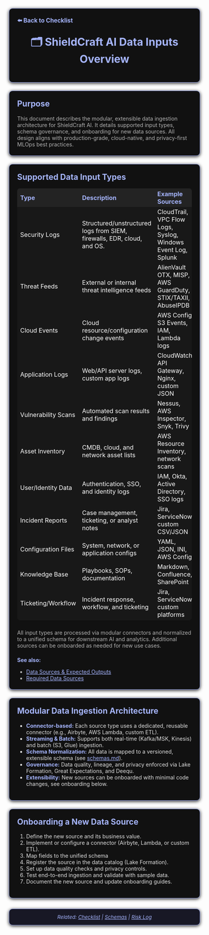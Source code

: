 
<section style="border:1px solid #a5b4fc; border-radius:10px; margin:1.5em 0; box-shadow:0 2px 8px #222; padding:1.5em; background:#111; color:#fff;">
<div style="margin-bottom:1.5em;">
  <a href="../checklist.md" style="color:#a5b4fc; font-weight:bold; text-decoration:none; font-size:1.1em;">⬅️ Back to Checklist</a>
</div>
<h1 align="center" style="margin-top:0; font-size:2em; color:#a5b4fc;">🗂️ ShieldCraft AI Data Inputs Overview</h1>
</section>

<section style="border:1px solid #a5b4fc; border-radius:10px; margin:1.5em 0; box-shadow:0 2px 8px #222; padding:1.5em; background:#111; color:#fff;">
<h2 style="color:#a5b4fc; margin-top:0;">Purpose</h2>
<div style="color:#b3b3b3;">This document describes the modular, extensible data ingestion architecture for ShieldCraft AI. It details supported input types, schema governance, and onboarding for new data sources. All design aligns with production-grade, cloud-native, and privacy-first MLOps best practices.</div>
</section>

<section style="border:1px solid #a5b4fc; border-radius:10px; margin:1.5em 0; box-shadow:0 2px 8px #222; padding:1.5em; background:#111; color:#fff;">
<h2 style="color:#a5b4fc; margin-top:0;">Supported Data Input Types</h2>
<table style="width:100%; background:#181818; color:#fff; border-radius:8px; margin-bottom:1.5em;">
  <thead style="background:#232323; color:#a5b4fc;">
    <tr>
      <th style="text-align:left;">Type</th>
      <th style="text-align:left;">Description</th>
      <th style="text-align:left;">Example Sources</th>
    </tr>
  </thead>
  <tbody>
    <tr><td>Security Logs</td><td>Structured/unstructured logs from SIEM, firewalls, EDR, cloud, and OS.</td><td>CloudTrail, VPC Flow Logs, Syslog, Windows Event Log, Splunk</td></tr>
    <tr><td>Threat Feeds</td><td>External or internal threat intelligence feeds</td><td>AlienVault OTX, MISP, AWS GuardDuty, STIX/TAXII, AbuseIPDB</td></tr>
    <tr><td>Cloud Events</td><td>Cloud resource/configuration change events</td><td>AWS Config, S3 Events, IAM, Lambda logs</td></tr>
    <tr><td>Application Logs</td><td>Web/API server logs, custom app logs</td><td>CloudWatch, API Gateway, Nginx, custom JSON</td></tr>
    <tr><td>Vulnerability Scans</td><td>Automated scan results and findings</td><td>Nessus, AWS Inspector, Snyk, Trivy</td></tr>
    <tr><td>Asset Inventory</td><td>CMDB, cloud, and network asset lists</td><td>AWS Resource Inventory, network scans</td></tr>
    <tr><td>User/Identity Data</td><td>Authentication, SSO, and identity logs</td><td>IAM, Okta, Active Directory, SSO logs</td></tr>
    <tr><td>Incident Reports</td><td>Case management, ticketing, or analyst notes</td><td>Jira, ServiceNow, custom CSV/JSON</td></tr>
    <tr><td>Configuration Files</td><td>System, network, or application configs</td><td>YAML, JSON, INI, AWS Config</td></tr>
    <tr><td>Knowledge Base</td><td>Playbooks, SOPs, documentation</td><td>Markdown, Confluence, SharePoint</td></tr>
    <tr><td>Ticketing/Workflow</td><td>Incident response, workflow, and ticketing</td><td>Jira, ServiceNow, custom platforms</td></tr>
  </tbody>
</table>
<div style="color:#b3b3b3;">All input types are processed via modular connectors and normalized to a unified schema for downstream AI and analytics. Additional sources can be onboarded as needed for new use cases.</div>

<div style="margin-top:1.5em; color:#a5b4fc; font-weight:bold;">See also:</div>
<ul style="color:#b3b3b3; margin-bottom:0;">
  <li><a href="../data_sources.md" style="color:#a5b4fc;">Data Sources & Expected Outputs</a></li>
  <li><a href="../data_sources_required.md" style="color:#a5b4fc;">Required Data Sources</a></li>
</ul>
</section>

<section style="border:1px solid #a5b4fc; border-radius:10px; margin:1.5em 0; box-shadow:0 2px 8px #222; padding:1.5em; background:#111; color:#fff;">
<h2 style="color:#a5b4fc; margin-top:0;">Modular Data Ingestion Architecture</h2>
<ul style="color:#e0e0e0;">
  <li><b style="color:#a5b4fc;">Connector-based:</b> Each source type uses a dedicated, reusable connector (e.g., Airbyte, AWS Lambda, custom ETL).</li>
  <li><b style="color:#a5b4fc;">Streaming & Batch:</b> Supports both real-time (Kafka/MSK, Kinesis) and batch (S3, Glue) ingestion.</li>
  <li><b style="color:#a5b4fc;">Schema Normalization:</b> All data is mapped to a versioned, extensible schema (see <a href="./schemas.md" style="color:#a5b4fc;">schemas.md</a>).</li>
  <li><b style="color:#a5b4fc;">Governance:</b> Data quality, lineage, and privacy enforced via Lake Formation, Great Expectations, and Deequ.</li>
  <li><b style="color:#a5b4fc;">Extensibility:</b> New sources can be onboarded with minimal code changes, see onboarding below.</li>
</ul>
</section>

<section style="border:1px solid #a5b4fc; border-radius:10px; margin:1.5em 0; box-shadow:0 2px 8px #222; padding:1.5em; background:#111; color:#fff;">
<h2 style="color:#a5b4fc; margin-top:0;">Onboarding a New Data Source</h2>
<ol style="color:#e0e0e0;">
  <li>Define the new source and its business value.</li>
  <li>Implement or configure a connector (Airbyte, Lambda, or custom ETL).</li>
  <li>Map fields to the unified schema</li>
  <li>Register the source in the data catalog (Lake Formation).</li>
  <li>Set up data quality checks and privacy controls.</li>
  <li>Test end-to-end ingestion and validate with sample data.</li>
  <li>Document the new source and update onboarding guides.</li>
</ol>
</section>

<section style="border:1px solid #a5b4fc; border-radius:10px; margin:2em 0 0 0; box-shadow:0 2px 8px #222; padding:1em; background:#181825; color:#a5b4fc; font-size:0.95em; text-align:center;">
  <em>Related: <a href="../checklist.md" style="color:#a5b4fc;">Checklist</a> | <a href="./schemas.md" style="color:#a5b4fc;">Schemas</a> | <a href="../risk_log.md" style="color:#a5b4fc;">Risk Log</a></em>
</section>
